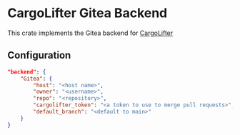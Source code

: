 # CargoLifter Gitea Backend #

This crate implements the Gitea backend for [CargoLifter](https://github.com/cemoktra/cargolifter)

## Configuration ##

```json
"backend": {
    "Gitea": {
        "host": "<host name>",
        "owner": "<username>",
        "repo": "<repository>",
        "cargolifter_token": "<a token to use to merge pull requests>",
        "default_branch": "<default to main>"
    }
}
```